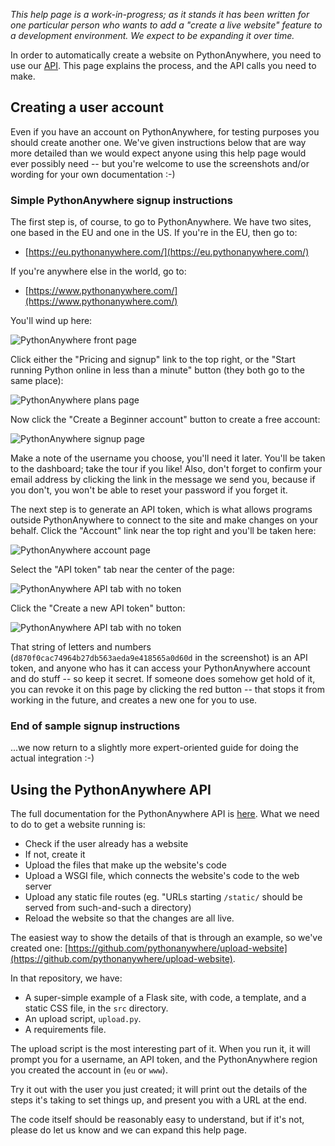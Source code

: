<!--
.. title: Integrating a development environment with PythonAnywhere
.. slug: IntegratingWithPythonAnywhere
.. date: 2019-06-21
.. tags:
.. category:
.. link:
.. description:
.. type: text
-->

*This help page is a work-in-progress; as it stands it has been written for
one particular person who wants to add a "create a live website" feature to
a development environment.  We expect to be expanding it over time.*

In order to automatically create a website on PythonAnywhere, you need to use
our [API](/pages/API).  This page explains the process, and the API calls
you need to make.

## Creating a user account

Even if you have an account on PythonAnywhere, for testing purposes you should
create another one.  We've given instructions below that are way more detailed
than we would expect anyone using this help page would ever possibly need --
but you're welcome to use the screenshots and/or wording for your own
documentation :-)

### Simple PythonAnywhere signup instructions

The first step is, of course, to go to PythonAnywhere.  We have two sites,
one based in the EU and one in the US.  If you're in the EU, then go to:

 * [https://eu.pythonanywhere.com/](https://eu.pythonanywhere.com/)

If you're anywhere else in the world, go to:

 * [https://www.pythonanywhere.com/](https://www.pythonanywhere.com/)

You'll wind up here:

<img alt="PythonAnywhere front page" src="/integrating-pa-front-page.png" class="bordered-image">

Click either the "Pricing and signup" link to the top right, or the "Start running
Python online in less than a minute" button (they both go to the same place):

<img alt="PythonAnywhere plans page" src="/integrating-pa-plans-page.png" class="bordered-image">

Now click the "Create a Beginner account" button to create a free account:

<img alt="PythonAnywhere signup page" src="/integrating-pa-signup-page.png" class="bordered-image">

Make a note of the username you choose, you'll need it later.  You'll be taken
to the dashboard; take the tour if you like!  Also, don't forget to confirm
your email address by clicking the link in the message we send you, because
if you don't, you won't be able to reset your password if you forget it.

The next step is to generate an API token, which is what allows programs outside
PythonAnywhere to connect to the site and make changes on your behalf.  Click
the "Account" link near the top right and you'll be taken here:

<img alt="PythonAnywhere account page" src="/integrating-pa-account-page.png" class="bordered-image">

Select the "API token" tab near the center of the page:

<img alt="PythonAnywhere API tab with no token" src="/integrating-pa-api-no-token-page.png" class="bordered-image">

Click the "Create a new API token" button:

<img alt="PythonAnywhere API tab with no token" src="/integrating-pa-api-with-token-page.png" class="bordered-image">

That string of letters and numbers (`d870f0cac74964b27db563aeda9e418565a0d60d` in
the screenshot) is an API token, and anyone who has it can access your PythonAnywhere
account and do stuff -- so keep it secret.  If someone does somehow get hold of it,
you can revoke it on this page by clicking the red button -- that stops it from
working in the future, and creates a new one for you to use.

### End of sample signup instructions

...we now return to a slightly more expert-oriented guide for doing the actual
integration :-)

## Using the PythonAnywhere API

The full documentation for the PythonAnywhere API is [here](/pages/API).  What
we need to do to get a website running is:

 * Check if the user already has a website
 * If not, create it
 * Upload the files that make up the website's code
 * Upload a WSGI file, which connects the website's code to the web server
 * Upload any static file routes (eg. "URLs starting `/static/` should be served from such-and-such a directory)
 * Reload the website so that the changes are all live.

The easiest way to show the details of that is through an example, so we've
created one: [https://github.com/pythonanywhere/upload-website](https://github.com/pythonanywhere/upload-website).

In that repository, we have:

 * A super-simple example of a Flask site, with code, a template, and a static CSS file, in the `src` directory.
 * An upload script, `upload.py`.
 * A requirements file.

The upload script is the most interesting part of it.  When you run it, it will
prompt you for a username, an API token, and the PythonAnywhere region you
created the account in (`eu` or `www`).

Try it out with the user you just created; it will print out the details of the
steps it's taking to set things up, and present you with a URL at the end.

The code itself should be reasonably easy to understand, but if it's not,
please do let us know and we can expand this help page.







